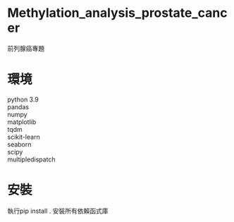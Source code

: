 # Methylation_analysis_prostate_cancer
前列腺癌專題

# 環境
python 3.9\
pandas\
numpy\
matplotlib\
tqdm\
scikit-learn\
seaborn\
scipy\
multipledispatch

# 安裝
執行pip install .
安裝所有依賴函式庫

